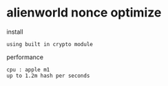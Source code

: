 # alienworld nonce optimize


install
```
using built in crypto module
```

performance
```
cpu : apple m1
up to 1.2m hash per seconds
```
